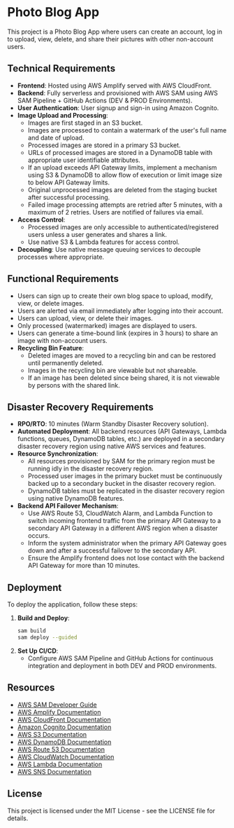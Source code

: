 # Photo Blog App

This project is a Photo Blog App where users can create an account, log in to upload, view, delete, and share their pictures with other non-account users.

## Technical Requirements

- **Frontend**: Hosted using AWS Amplify served with AWS CloudFront.
- **Backend**: Fully serverless and provisioned with AWS SAM using AWS SAM Pipeline + GitHub Actions (DEV & PROD Environments).
- **User Authentication**: User signup and sign-in using Amazon Cognito.
- **Image Upload and Processing**:
    - Images are first staged in an S3 bucket.
    - Images are processed to contain a watermark of the user's full name and date of upload.
    - Processed images are stored in a primary S3 bucket.
    - URLs of processed images are stored in a DynamoDB table with appropriate user identifiable attributes.
    - If an upload exceeds API Gateway limits, implement a mechanism using S3 & DynamoDB to allow flow of execution or limit image size to below API Gateway limits.
    - Original unprocessed images are deleted from the staging bucket after successful processing.
    - Failed image processing attempts are retried after 5 minutes, with a maximum of 2 retries. Users are notified of failures via email.
- **Access Control**:
    - Processed images are only accessible to authenticated/registered users unless a user generates and shares a link.
    - Use native S3 & Lambda features for access control.
- **Decoupling**: Use native message queuing services to decouple processes where appropriate.

## Functional Requirements

- Users can sign up to create their own blog space to upload, modify, view, or delete images.
- Users are alerted via email immediately after logging into their account.
- Users can upload, view, or delete their images.
- Only processed (watermarked) images are displayed to users.
- Users can generate a time-bound link (expires in 3 hours) to share an image with non-account users.
- **Recycling Bin Feature**:
    - Deleted images are moved to a recycling bin and can be restored until permanently deleted.
    - Images in the recycling bin are viewable but not shareable.
    - If an image has been deleted since being shared, it is not viewable by persons with the shared link.

## Disaster Recovery Requirements

- **RPO/RTO**: 10 minutes (Warm Standby Disaster Recovery solution).
- **Automated Deployment**: All backend resources (API Gateways, Lambda functions, queues, DynamoDB tables, etc.) are deployed in a secondary disaster recovery region using native AWS services and features.
- **Resource Synchronization**:
    - All resources provisioned by SAM for the primary region must be running idly in the disaster recovery region.
    - Processed user images in the primary bucket must be continuously backed up to a secondary bucket in the disaster recovery region.
    - DynamoDB tables must be replicated in the disaster recovery region using native DynamoDB features.
- **Backend API Failover Mechanism**:
    - Use AWS Route 53, CloudWatch Alarm, and Lambda Function to switch incoming frontend traffic from the primary API Gateway to a secondary API Gateway in a different AWS region when a disaster occurs.
    - Inform the system administrator when the primary API Gateway goes down and after a successful failover to the secondary API.
    - Ensure the Amplify frontend does not lose contact with the backend API Gateway for more than 10 minutes.

## Deployment

To deploy the application, follow these steps:

1. **Build and Deploy**:
   ```bash
   sam build
   sam deploy --guided

2. **Set Up CI/CD**:
    - Configure AWS SAM Pipeline and GitHub Actions for continuous integration and deployment in both DEV and PROD environments.

## Resources

- [AWS SAM Developer Guide](https://docs.aws.amazon.com/serverless-application-model/latest/developerguide/what-is-sam.html)
- [AWS Amplify Documentation](https://docs.aws.amazon.com/amplify/latest/userguide/welcome.html)
- [AWS CloudFront Documentation](https://docs.aws.amazon.com/AmazonCloudFront/latest/DeveloperGuide/Introduction.html)
- [Amazon Cognito Documentation](https://docs.aws.amazon.com/cognito/latest/developerguide/what-is-amazon-cognito.html)
- [AWS S3 Documentation](https://docs.aws.amazon.com/AmazonS3/latest/dev/Welcome.html)
- [AWS DynamoDB Documentation](https://docs.aws.amazon.com/amazondynamodb/latest/developerguide/Introduction.html)
- [AWS Route 53 Documentation](https://docs.aws.amazon.com/Route53/latest/DeveloperGuide/Welcome.html)
- [AWS CloudWatch Documentation](https://docs.aws.amazon.com/AmazonCloudWatch/latest/monitoring/WhatIsCloudWatch.html)
- [AWS Lambda Documentation](https://docs.aws.amazon.com/lambda/latest/dg/welcome.html)
- [AWS SNS Documentation](https://docs.aws.amazon.com/sns/latest/dg/welcome.html)

## License

This project is licensed under the MIT License - see the LICENSE file for details.